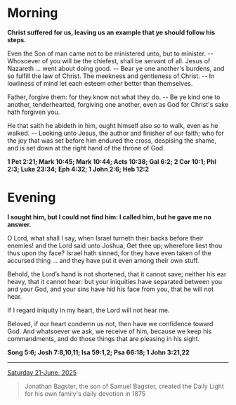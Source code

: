 # Morning

**Christ suffered for us, leaving us an example that ye should follow his steps.**
 
Even the Son of man came not to be ministered unto, but to minister. -- Whosoever of you will be the chiefest, shall be servant of all. Jesus of Nazareth ... went about doing good. -- Bear ye one another's burdens, and so fulfill the law of Christ. The meekness and gentleness of Christ. -- In lowliness of mind let each esteem other better than themselves.
 
Father, forgive them: for they know not what they do. -- Be ye kind one to another, tenderhearted, forgiving one another, even as God for Christ's sake hath forgiven you.
 
He that saith he abideth in him, ought himself also so to walk, even as he walked. -- Looking unto Jesus, the author and finisher of our faith; who for the joy that was set before him endured the cross, despising the shame, and is set down at the right hand of the throne of God.  

**1 Pet 2:21; Mark 10:45; Mark 10:44; Acts 10:38; Gal 6:2; 2 Cor 10:1; Phl 2:3; Luke 23:34; Eph 4:32; 1 John 2:6; Heb 12:2**

# Evening

**I sought him, but I could not find him: I called him, but he gave me no answer.**
 
O Lord, what shall I say, when Israel turneth their backs before their enemies! and the Lord said unto Joshua, Get thee up; wherefore liest thou thus upon thy face? Israel hath sinned, for they have even taken of the accursed thing ... and they have put it even among their own stuff.
 
Behold, the Lord’s hand is not shortened, that it cannot save; neither his ear heavy, that it cannot hear: but your iniquities have separated between you and your God, and your sins have hid his face from you, that he will not hear.
 
If I regard iniquity in my heart, the Lord will not hear me.
 
Beloved, if our heart condemn us not, then have we confidence toward God. And whatsoever we ask, we receive of him, because we keep his commandments, and do those things that are pleasing in his sight.  

**Song 5:6; Josh 7:8,10,11; Isa 59:1,2; Psa 66:18; 1 John 3:21,22**

---

[Saturday 21-June, 2025](https://t.me/s/daily_light)

> Jonathan Bagster, the son of Samuel Bagster, created the Daily Light for his own family's daily devotion in 1875

